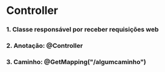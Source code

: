# Controller
### 1. Classe responsável por receber requisições web
### 2. Anotação: @Controller
### 3. Caminho: @GetMapping("/algumcaminho")

